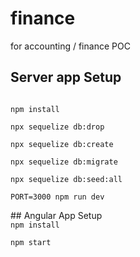 # finance
for accounting / finance POC


## Server app Setup
<code>
npm install <br />
npx sequelize db:drop<br />
npx sequelize db:create<br />
npx sequelize db:migrate<br />
npx sequelize db:seed:all<br />
PORT=3000 npm run dev<br />
</code>
## Angular App Setup
<code>
npm install <br />
npm start
</code>